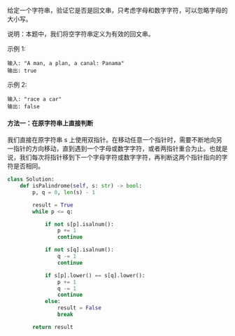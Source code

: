给定一个字符串，验证它是否是回文串，只考虑字母和数字字符，可以忽略字母的大小写。

说明：本题中，我们将空字符串定义为有效的回文串。

示例 1:

```  
输入: "A man, a plan, a canal: Panama"
输出: true
```

示例 2:

``` 
输入: "race a car"
输出: false
```


#### 方法一：在原字符串上直接判断

我们直接在原字符串 s 上使用双指针。在移动任意一个指针时，需要不断地向另一指针的方向移动，直到遇到一个字母或数字字符，或者两指针重合为止。也就是说，我们每次将指针移到下一个字母字符或数字字符，再判断这两个指针指向的字符是否相同。

```python
class Solution:
    def isPalindrome(self, s: str) -> bool:
        p, q = 0, len(s) - 1

        result = True
        while p <= q:

            if not s[p].isalnum():
                p += 1
                continue

            if not s[q].isalnum():
                q -= 1
                continue

            if s[p].lower() == s[q].lower():
                p += 1
                q -= 1
                continue
            else:
                result = False
                break

        return result

```